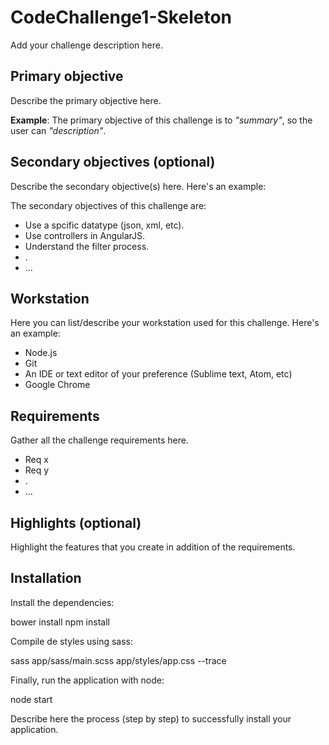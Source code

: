 # CodeChallenge1-Skeleton

Add your challenge description here.

## Primary objective

Describe the primary objective here.

**Example**: The primary objective of this challenge is to *"summary"*, so the user can *"description"*.

## Secondary objectives (optional)

Describe the secondary objective(s) here. Here's an example:

The secondary objectives of this challenge are:

* Use a spcific datatype (json, xml, etc).
* Use controllers in AngularJS.
* Understand the filter process.
* .
* ...

## Workstation

Here you can list/describe your workstation used for this challenge. Here's an example:

* Node.js
* Git
* An IDE or text editor of your preference (Sublime text, Atom, etc)
* Google Chrome

## Requirements

Gather all the challenge requirements here.

* Req x
* Req y
* .
* ...

## Highlights (optional)

Highlight the features that you create in addition of the requirements.

## Installation

Install the dependencies:

  bower install
  npm install

Compile de styles using sass:

  sass app/sass/main.scss app/styles/app.css --trace

Finally, run the application with node:

  node start

Describe here the process (step by step) to successfully install your application.
